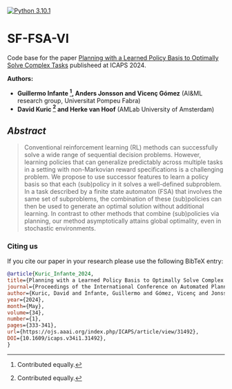 [![Python 3.10.1](https://img.shields.io/badge/Python-3.10.1-blue)](https://www.python.org/downloads/release/python-3101/)

# SF-FSA-VI

Code base for the paper [Planning with a Learned Policy Basis to Optimally Solve Complex Tasks](https://arxiv.org/abs/2403.15301) publisheed at ICAPS 2024.

**Authors:** 

- **Guillermo Infante [^*], Anders Jonsson and Vicenç Gómez** (AI&ML research group, Universitat Pompeu Fabra)
- **David Kuric [^*] and Herke van Hoof** (AMLab University of Amsterdam)


## *Abstract*

> Conventional reinforcement learning (RL) methods can successfully solve a wide range of sequential decision problems. However, learning policies that can generalize predictably across multiple tasks in a setting with non-Markovian reward specifications is a challenging problem. We propose to use successor features to learn a policy basis so that each (sub)policy in it solves a well-defined subproblem. In a task described by a finite state automaton (FSA) that involves the same set of subproblems, the combination of these (sub)policies can then be used to generate an optimal solution without additional learning.  In contrast to other methods that combine (sub)policies via planning, our method asymptotically attains global optimality, even in stochastic environments.


### Citing us
If you cite our paper in your research please use the following BibTeX entry:
```BibTeX
@article{Kuric_Infante_2024,
title={Planning with a Learned Policy Basis to Optimally Solve Complex Tasks},
journal={Proceedings of the International Conference on Automated Planning and Scheduling},
author={Kuric, David and Infante, Guillermo and Gómez, Vicenç and Jonsson, Anders and van Hoof, Herke},
year={2024},
month={May},
volume={34},
number={1}, 
pages={333-341},
url={https://ojs.aaai.org/index.php/ICAPS/article/view/31492},
DOI={10.1609/icaps.v34i1.31492},
}
```



[^*]: Contributed equally.
